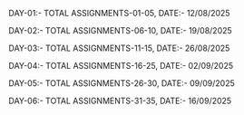 DAY-01:- TOTAL ASSIGNMENTS-01-05, DATE:- 12/08/2025

DAY-02:- TOTAL ASSIGNMENTS-06-10, DATE:- 19/08/2025

DAY-03:- TOTAL ASSIGNMENTS-11-15, DATE:- 26/08/2025

DAY-04:- TOTAL ASSIGNMENTS-16-25, DATE:- 02/09/2025

DAY-05:- TOTAL ASSIGNMENTS-26-30, DATE:- 09/09/2025

DAY-06:- TOTAL ASSIGNMENTS-31-35, DATE:- 16/09/2025
